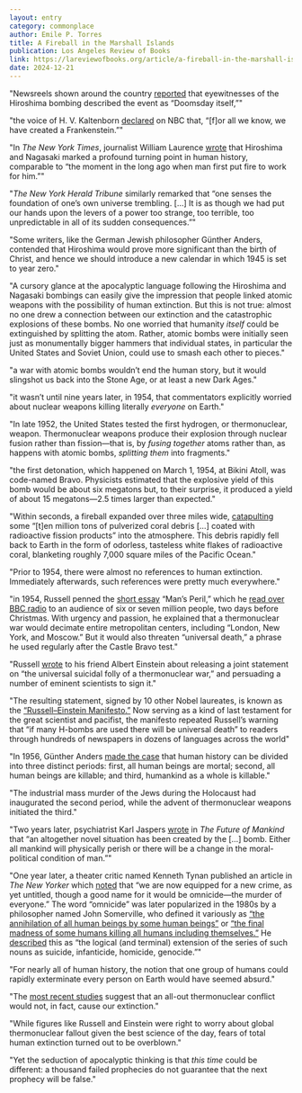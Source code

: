 ```yaml
---
layout: entry
category: commonplace
author: Emile P. Torres
title: A Fireball in the Marshall Islands
publication: Los Angeles Review of Books
link: https://lareviewofbooks.org/article/a-fireball-in-the-marshall-islands-how-a-nuclear-test-changed-the-world/
date: 2024-12-21
---
```


"Newsreels shown around the country [reported](https://www.google.de/books/edition/Nuclear_Fear/yL-kOJzt0hwC?hl=en&gbpv=1&dq=%22described+by+eyewitnesses+as+Doomsday+itself!%22&pg=PA104&printsec=frontcover) that eyewitnesses of the Hiroshima bombing described the event as “Doomsday itself,”"

"the voice of H. V. Kaltenborn [declared](https://www.foreignaffairs.com/reviews/capsule-review/1993-06-01/life-under-cloud-american-anxiety-about-bomb) on NBC that, “[f]or all we know, we have created a Frankenstein.”"

"In *The* *New York Times*, journalist William Laurence [wrote](http://graphics8.nytimes.com/packages/pdf/science/20071030_MANHATTAN_GRAPHIC/sept26_1945.pdf) that Hiroshima and Nagasaki marked a profound turning point in human history, comparable to “the moment in the long ago when man first put fire to work for him.”"

"*The* *New York Herald Tribune* similarly remarked that “one senses the foundation of one’s own universe trembling. […] It is as though we had put our hands upon the levers of a power too strange, too terrible, too unpredictable in all of its sudden consequences.”"

"Some writers, like the German Jewish philosopher Günther Anders, contended that Hiroshima would prove more significant than the birth of Christ, and hence we should introduce a new calendar in which 1945 is set to year zero."

"A cursory glance at the apocalyptic language following the Hiroshima and Nagasaki bombings can easily give the impression that people linked atomic weapons with the possibility of human extinction. But this is not true: almost no one drew a connection between our extinction and the catastrophic explosions of these bombs. No one worried that humanity *itself* could be extinguished by splitting the atom. Rather, atomic bombs were initially seen just as monumentally bigger hammers that individual states, in particular the United States and Soviet Union, could use to smash each other to pieces."

"a war with atomic bombs wouldn’t end the human story, but it would slingshot us back into the Stone Age, or at least a new Dark Ages."

"it wasn’t until nine years later, in 1954, that commentators explicitly worried about nuclear weapons killing literally *everyone* on Earth."

"In late 1952, the United States tested the first hydrogen, or thermonuclear, weapon. Thermonuclear weapons produce their explosion through nuclear fusion rather than fission—that is, by *fusing together* atoms rather than, as happens with atomic bombs, *splitting them* into fragments."

"the first detonation, which happened on March 1, 1954, at Bikini Atoll, was code-named Bravo. Physicists estimated that the explosive yield of this bomb would be about six megatons but, to their surprise, it produced a yield of about 15 megatons—2.5 times larger than expected."

"Within seconds, a fireball expanded over three miles wide, [catapulting](https://apps.dtic.mil/sti/pdfs/ADA572278.pdf) some “[t]en million tons of pulverized coral debris […] coated with radioactive fission products” into the atmosphere. This debris rapidly fell back to Earth in the form of odorless, tasteless white flakes of radioactive coral, blanketing roughly 7,000 square miles of the Pacific Ocean."

"Prior to 1954, there were almost no references to human extinction. Immediately afterwards, such references were pretty much everywhere."

"in 1954, Russell penned the [short essay](https://web.archive.org/web/20230329061333/https:/scrapsfromtheloft.com/philosophy/bertrand-russell-mans-peril/) “Man’s Peril,” which he [read over BBC radio](https://www.youtube.com/watch?v=oZzm6x_IMFE) to an audience of six or seven million people, two days before Christmas. With urgency and passion, he explained that a thermonuclear war would decimate entire metropolitan centers, including “London, New York, and Moscow.” But it would also threaten “universal death,” a phrase he used regularly after the Castle Bravo test."

"Russell [wrote](https://pugwashconferences.files.wordpress.com/2014/02/2005_history_origins_of_manifesto3.pdf) to his friend Albert Einstein about releasing a joint statement on “the universal suicidal folly of a thermonuclear war,” and persuading a number of eminent scientists to sign it."

"The resulting statement, signed by 10 other Nobel laureates, is known as the [“Russell–Einstein Manifesto.”](https://pugwash.org/1955/07/09/statement-manifesto/) Now serving as a kind of last testament for the great scientist and pacifist, the manifesto repeated Russell’s warning that “if many H-bombs are used there will be universal death” to readers through hundreds of newspapers in dozens of languages across the world"

"In 1956, Günther Anders [made the case](https://www.chbeck.de/anders-antiquiertheit-menschen-bd-i-ueber-seele-zeitalter-zweiten-industriellen-revolution/product/11782) that human history can be divided into three distinct periods: first, all human beings are mortal; second, all human beings are killable; and third, humankind as a whole is killable."

"The industrial mass murder of the Jews during the Holocaust had inaugurated the second period, while the advent of thermonuclear weapons initiated the third."

"Two years later, psychiatrist Karl Jaspers [wrote](https://archive.org/details/futureofmankind0000jasp/page/n11/mode/2up?q=%22altogether+novel+%22) in *The Future of Mankind* that “an altogether novel situation has been created by the […] bomb. Either all mankind will physically perish or there will be a change in the moral-political condition of man.”"

"One year later, a theater critic named Kenneth Tynan published an article in *The New Yorker* which [noted](https://www.google.de/books/edition/The_New_Yorker/AnQiAQAAMAAJ?hl=en&gbpv=1&bsq=%22we+are+now+equipped+for+a+new+crime,+as+yet+untitled,+though+a+good+name+for+it+would+be+omnicide%22&dq=%22we+are+now+equipped+for+a+new+crime,+as+yet+untitled,+though+a+good+name+for+it+would+be+omnicide%22&printsec=frontcover) that “we are now equipped for a new crime, as yet untitled, though a good name for it would be omnicide—the murder of everyone.” The word “omnicide” was later popularized in the 1980s by a philosopher named John Somerville, who defined it variously as [“the annihilation of all human beings by some human beings”](https://www.jstor.org/stable/pdf/23687862.pdf) or [“the final madness of some humans killing all humans including themselves.”](https://www.jstor.org/stable/pdf/23609557.pdf) He [described](https://www.jstor.org/stable/pdf/23609673.pdf) this as “the logical (and terminal) extension of the series of such nouns as suicide, infanticide, homicide, genocide.”"

"For nearly all of human history, the notion that one group of humans could rapidly exterminate every person on Earth would have seemed absurd."

"The [most recent studies](https://www.nature.com/articles/s43016-022-00573-0) suggest that an all-out thermonuclear conflict would not, in fact, cause our extinction."

"While figures like Russell and Einstein were right to worry about global thermonuclear fallout given the best science of the day, fears of total human extinction turned out to be overblown."

"Yet the seduction of apocalyptic thinking is that *this time* could be different: a thousand failed prophecies do not guarantee that the next prophecy will be false."
